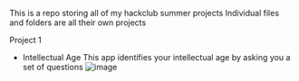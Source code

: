 This is a repo storing all of my hackclub summer projects
Individual files and folders are all their own projects

Project 1
- Intellectual Age
  This app identifies your intellectual age by asking you a set of questions 
![image](https://github.com/user-attachments/assets/c4de921d-53e5-4003-88ab-be1ed928ce66)

